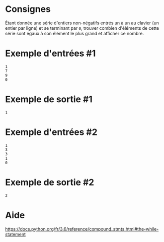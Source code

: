 # Consignes

Étant donnée une série d'entiers non-négatifs entrés un à un au clavier (un entier par ligne) et se terminant par `0`, trouver combien d'éléments de cette série sont égaux à son élément le plus grand et afficher ce nombre.

# Exemple d'entrées #1

```
1
7
9
0
```

# Exemple de sortie #1

```
1
```

# Exemple d'entrées #2

```
1
3
3
1
0
```

# Exemple de sortie #2

```
2
```

# Aide

https://docs.python.org/fr/3.6/reference/compound_stmts.html#the-while-statement